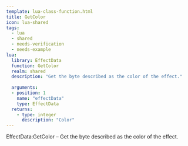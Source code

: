 ```yaml
---
template: lua-class-function.html
title: GetColor
icon: lua-shared
tags:
  - lua
  - shared
  - needs-verification
  - needs-example
lua:
  library: EffectData
  function: GetColor
  realm: shared
  description: "Get the byte described as the color of the effect."
  
  arguments:
  - position: 1
    name: "effectData"
    type: EffectData
  returns:
    - type: integer
      description: "Color"
---
```


<div class="lua__search__keywords">
EffectData:GetColor &#x2013; Get the byte described as the color of the effect.
</div>
